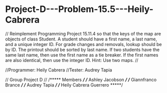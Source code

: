 # Project-D---Problem-15.5---Heily-Cabrera

// Reimplement Programming Project 15.11.4 so that the keys of the map are objects of class Student. A student should have a first name, a last name, and a unique integer ID. For grade changes and removals, lookup should be by ID. The printout should be sorted by last name. If two students have the same last name, then use the first name as a tie breaker. If the first names are also identical, then use the integer ID. Hint: Use two maps. // 

//Programmer: Heily Cabrera
//Tester: Audrey Tapia 

// Group Project D //
/***** Members *****/
/***** Ashley Jacobson *****/
/***** Giannfranco Brance *****/
/***** Audrey Tapia *****/
/***** Heily Cabrera Guerrero *****/
